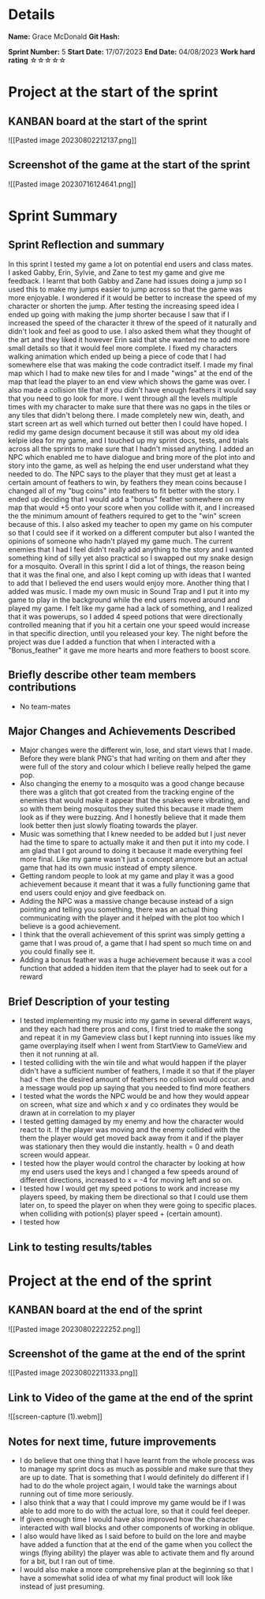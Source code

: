 # Details
**Name:**
Grace McDonald
**Git Hash:**

**Sprint Number:**
5
**Start Date:**
17/07/2023
**End Date:**
04/08/2023
**Work hard rating**
☆☆☆☆☆

# Project at the start of the sprint
## **KANBAN board at the start of the sprint**
![[Pasted image 20230802212137.png]]
## **Screenshot of the game at the start of the sprint**
![[Pasted image 20230716124641.png]]
# Sprint Summary
## **Sprint Reflection and summary**
In this sprint I tested my game a lot on potential end users and class mates. I asked Gabby, Erin, Sylvie, and Zane to test my game and give me feedback. I learnt that both Gabby and Zane had issues doing a jump so I used this to make my jumps easier to jump across so that the game was more enjoyable. I wondered if it would be better to increase the speed of my character or shorten the jump. After testing the increasing speed idea I ended up going with making the jump shorter because I saw that if I increased the speed of the character it threw of the speed of it naturally and didn't look and feel as good to use. I also asked them what they thought of the art and they liked it however Erin said that she wanted me to add more small details so that it would feel more complete. I fixed my characters walking animation which ended up being a piece of code that I had somewhere else that was making the code contradict itself. I made my final map which I had to make new tiles for and I made "wings" at the end of the map that lead the player to an end view which shows the game was over. I also made a collision tile that if you didn't have enough feathers it would say that you need to go look for more. I went through all the levels multiple times with my character to make sure that there was no gaps in the tiles or any tiles that didn't belong there. I made completely new win, death, and start screen art as well which turned out better then I could have hoped. I redid my game design document because it still was about my old idea kelpie idea for my game, and I touched up my sprint docs, tests, and trials across all the sprints to make sure that I hadn't missed anything. I added an NPC which enabled me to have dialogue and bring more of the plot into and story into the game, as well as helping the end user understand what they needed to do. The NPC says to the player that they must get at least a certain amount of feathers to win, by feathers they mean coins because I changed all of my "bug coins" into feathers to fit better with the story. I ended up deciding that I would add a "bonus" feather somewhere on my map that would +5 onto your score when you collide with it, and I increased the the minimum amount of feathers required to get to the "win" screen because of this. I also asked my teacher to open my game on his computer so that I could see if it worked on a different computer but also I wanted the opinions of someone who hadn't played my game much. The current enemies that I had I feel didn't really add anything to the story and I wanted something kind of silly yet also practical so I swapped out my snake design for a mosquito. Overall in this sprint I did a lot of things, the reason being that it was the final one, and also I kept coming up with ideas that I wanted to add that I believed the end users would enjoy more. Another thing that I added was music. I made my own music in Sound Trap and I put it into my game to play in the background while the end users moved around and played my game. I felt like my game had a lack of something, and I realized that it was powerups, so I added 4 speed potions that were directionally controlled meaning that if you hit a certain one your speed would increase in that specific direction, until you released your key. The night before the project was due I added a function that when I interacted with a "Bonus_feather" it gave me more hearts and more feathers to boost score. 
## **Briefly describe other team members contributions**
- No team-mates
## **Major Changes and Achievements Described**
- Major changes were the different win, lose, and start views that I made. Before they were blank PNG's that had writing on them and after they were full of the story and colour which I believe really helped the game pop.
- Also changing the enemy to a mosquito was a good change because there was a glitch that got created from the tracking engine of the enemies that would make it appear that the snakes were vibrating, and so with them being mosquitos they suited this because it made them look as if they were buzzing. And I honestly believe that it made them look better then just slowly floating towards the player.
- Music was something that I knew needed to be added but I just never had the time to spare to actually make it and then put it into my code. I am glad that I got around to doing it because it made everything feel more final. Like my game wasn't just a concept anymore but an actual game that had its own music instead of empty silence.
- Getting random people to look at my game and play it was a good achievement because it meant that it was a fully functioning game that end users could enjoy and give feedback on.
- Adding the NPC was a massive change because instead of a sign pointing and telling you something, there was an actual thing communicating with the player and it helped with the plot too which I believe is a good achievement.
- I think that the overall achievement of this sprint was simply getting a game that I was proud of, a game that I had spent so much time on and you could finally see it.  
- Adding a bonus feather was a huge achievement because it was a cool function that added a hidden item that the player had to seek out for a reward 
## **Brief Description of your testing**
- I tested implementing my music into my game in several different ways, and they each had there pros and cons, I first tried to make the song and repeat it in my Gameview class but I kept running into issues like my game overplaying itself when I went from StartView to GameView and then it not running at all.
- I tested colliding with the win tile and what would happen if the player didn't have a sufficient number of feathers, I made it so that if the player had < then the desired amount of feathers no collision would occur. and a message would pop up saying that you needed to find more feathers
- I tested what the words the NPC would be and how they would appear on screen, what size and which x and y co ordinates they would be drawn at in correlation to my player
- I tested getting damaged by my enemy and how the character would react to it. If the player was moving and the enemy collided with the them the player would get moved back away from it and if the player was stationary then they would die instantly. health = 0 and death screen would appear.
- I tested how the player would control the character by looking at how my end users used the keys and I changed a few speeds around of different directions, increased to  x = -4 for moving left and so on.
- I tested how I would get my speed potions to work and increase my players speed, by making them be directional so that I could use them later on, to speed the player on when they were going to specific places. when colliding with potion(s) player speed + (certain amount).
- I tested how 
## **Link to testing results/tables**


# Project at the end of the sprint
## **KANBAN board at the end of the sprint**
![[Pasted image 20230802222252.png]]
## **Screenshot of the game at the end of the sprint**
![[Pasted image 20230802211333.png]]
## Link to **Video of the game at the end of the sprint**
![[screen-capture (1).webm]]
## **Notes for next time, future improvements**
- I do believe that one thing that I have learnt from the whole process was to manage my sprint docs as much as possible and make sure that they are up to date. That is something that I would definitely do different if I had to do the whole project again, I would take the warnings about running out of time more seriously.
- I also think that a way that I could improve my game would be if I was able to add more to do with the actual lore, so that it could feel deeper. 
- If given enough time I would have also improved how the character interacted with wall blocks and other components of working in oblique.
- I also would have liked as I said before to build on the lore and maybe have added a function that at the end of the game when you collect the wings (flying ability) the player was able to activate them and fly around for a bit, but I ran out of time.
- I would also make a more comprehensive plan at the beginning so that I have a somewhat solid idea of what my final product will look like instead of just presuming.
   